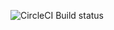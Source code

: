 ![CircleCI Build status](https://circleci.com/gh/domrod/dockerapp/tree/circleci_publish.svg?style=shield)
